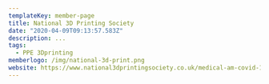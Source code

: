 ```yaml
---
templateKey: member-page
title: National 3D Printing Society
date: "2020-04-09T09:13:57.583Z"
description: ...
tags:
  - PPE 3Dprinting
memberlogo: /img/national-3d-print.png
website: https://www.national3dprintingsociety.co.uk/medical-am-covid-19/
---
```

